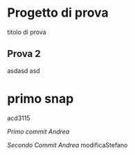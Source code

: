 # Progetto di prova
titolo di prova
## Prova 2
asdasd asd 

# primo snap
acd3115

*Primo commit Andrea*

*Secondo Commit Andrea* modificaStefano
